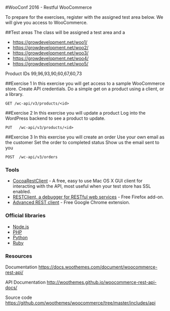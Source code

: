 #WooConf 2016 - Restful WooCommerce

To prepare for the exercises, register with the assigned test area below. We will give you access to WooCommerce.


##Test areas
The class will be assigned a test area and a 

* https://growdevelopment.net/woo1/
* https://growdevelopment.net/woo2/
* https://growdevelopment.net/woo3/
* https://growdevelopment.net/woo4/
* https://growdevelopment.net/woo5/

Product IDs
99,96,93,90,60,67,60,73

##Exercise 1
In this exercise you will get access to a sample WooCommerce store.
Create API credentials.
Do a simple get on a product using a client, or a library.

`GET /wc-api/v3/products/<id>`

##Exercise 2
In this exercise you will update a product
Log into the WordPress backend to see a product to update.

`PUT   /wc-api/v3/products/<id>`

##Exercise 3
In this exercise you will create an order
Use your own email as the customer
Set the order to completed status
Show us the email sent to you

`POST  /wc-api/v3/orders`



### Tools
* [CocoaRestClient](http://mmattozzi.github.io/cocoa-rest-client/) - A free, easy to use Mac OS X GUI client for interacting with the API, most useful when your test store has SSL enabled.
* [RESTClient, a debugger for RESTful web services](https://addons.mozilla.org/en-US/firefox/addon/restclient/) - Free Firefox add-on.
* [Advanced REST client](https://chrome.google.com/webstore/detail/advanced-rest-client/hgmloofddffdnphfgcellkdfbfbjeloo) - Free Google Chrome extension.

### Official libraries

* [Node.js](https://www.npmjs.com/package/woocommerce-api)
* [PHP](https://packagist.org/packages/automattic/woocommerce)
* [Python](https://pypi.python.org/pypi/WooCommerce)
* [Ruby](https://rubygems.org/gems/woocommerce_api)







### Resources

Documentation
https://docs.woothemes.com/document/woocommerce-rest-api/

API Documentation
http://woothemes.github.io/woocommerce-rest-api-docs/

Source code
https://github.com/woothemes/woocommerce/tree/master/includes/api
